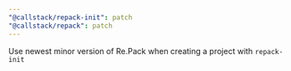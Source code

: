 ```yaml
---
"@callstack/repack-init": patch
"@callstack/repack": patch
---
```


Use newest minor version of Re.Pack when creating a project with `repack-init`
